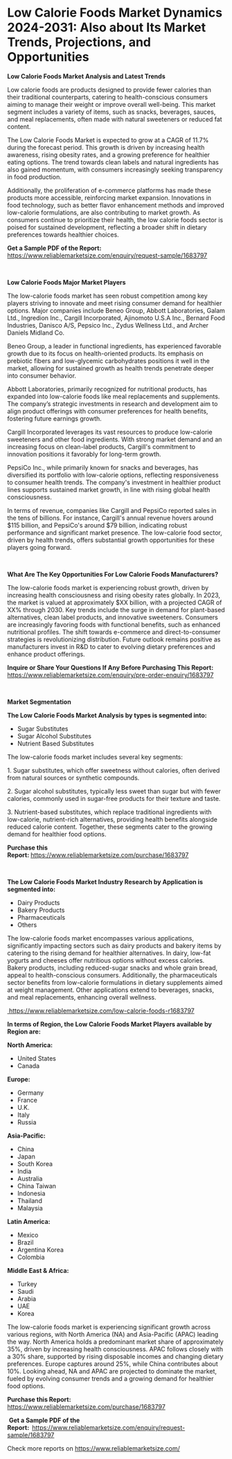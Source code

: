 <p><h1>Low Calorie Foods Market Dynamics 2024-2031: Also about Its Market Trends, Projections, and Opportunities</h1></p><p><strong>Low Calorie Foods Market Analysis and Latest Trends</strong></p>
<p><p>Low calorie foods are products designed to provide fewer calories than their traditional counterparts, catering to health-conscious consumers aiming to manage their weight or improve overall well-being. This market segment includes a variety of items, such as snacks, beverages, sauces, and meal replacements, often made with natural sweeteners or reduced fat content.</p><p>The Low Calorie Foods Market is expected to grow at a CAGR of 11.7% during the forecast period. This growth is driven by increasing health awareness, rising obesity rates, and a growing preference for healthier eating options. The trend towards clean labels and natural ingredients has also gained momentum, with consumers increasingly seeking transparency in food production.</p><p>Additionally, the proliferation of e-commerce platforms has made these products more accessible, reinforcing market expansion. Innovations in food technology, such as better flavor enhancement methods and improved low-calorie formulations, are also contributing to market growth. As consumers continue to prioritize their health, the low calorie foods sector is poised for sustained development, reflecting a broader shift in dietary preferences towards healthier choices.</p></p>
<p><strong>Get a Sample PDF of the Report:&nbsp;</strong> <a href="https://www.reliablemarketsize.com/enquiry/request-sample/1683797?utm_campaign=1103&utm_medium=2&utm_source=Github&utm_content=ia&utm_term=30122024&utm_id=low-calorie-foods">https://www.reliablemarketsize.com/enquiry/request-sample/1683797</a></p>
<p>&nbsp;</p>
<p><strong>Low Calorie Foods Major Market Players</strong></p>
<p><p>The low-calorie foods market has seen robust competition among key players striving to innovate and meet rising consumer demand for healthier options. Major companies include Beneo Group, Abbott Laboratories, Galam Ltd., Ingredion Inc., Cargill Incorporated, Ajinomoto U.S.A Inc., Bernard Food Industries, Danisco A/S, Pepsico Inc., Zydus Wellness Ltd., and Archer Daniels Midland Co.</p><p>Beneo Group, a leader in functional ingredients, has experienced favorable growth due to its focus on health-oriented products. Its emphasis on prebiotic fibers and low-glycemic carbohydrates positions it well in the market, allowing for sustained growth as health trends penetrate deeper into consumer behavior.</p><p>Abbott Laboratories, primarily recognized for nutritional products, has expanded into low-calorie foods like meal replacements and supplements. The company’s strategic investments in research and development aim to align product offerings with consumer preferences for health benefits, fostering future earnings growth.</p><p>Cargill Incorporated leverages its vast resources to produce low-calorie sweeteners and other food ingredients. With strong market demand and an increasing focus on clean-label products, Cargill's commitment to innovation positions it favorably for long-term growth.</p><p>PepsiCo Inc., while primarily known for snacks and beverages, has diversified its portfolio with low-calorie options, reflecting responsiveness to consumer health trends. The company's investment in healthier product lines supports sustained market growth, in line with rising global health consciousness.</p><p>In terms of revenue, companies like Cargill and PepsiCo reported sales in the tens of billions. For instance, Cargill's annual revenue hovers around $115 billion, and PepsiCo's around $79 billion, indicating robust performance and significant market presence. The low-calorie food sector, driven by health trends, offers substantial growth opportunities for these players going forward.</p></p>
<p>&nbsp;</p>
<p><strong>What Are The Key Opportunities For Low Calorie Foods Manufacturers?</strong></p>
<p><p>The low-calorie foods market is experiencing robust growth, driven by increasing health consciousness and rising obesity rates globally. In 2023, the market is valued at approximately $XX billion, with a projected CAGR of XX% through 2030. Key trends include the surge in demand for plant-based alternatives, clean label products, and innovative sweeteners. Consumers are increasingly favoring foods with functional benefits, such as enhanced nutritional profiles. The shift towards e-commerce and direct-to-consumer strategies is revolutionizing distribution. Future outlook remains positive as manufacturers invest in R&D to cater to evolving dietary preferences and enhance product offerings.</p></p>
<p><strong>Inquire or Share Your Questions If Any Before Purchasing This Report:</strong> <a href="https://www.reliablemarketsize.com/enquiry/pre-order-enquiry/1683797?utm_campaign=1103&utm_medium=2&utm_source=Github&utm_content=ia&utm_term=30122024&utm_id=low-calorie-foods">https://www.reliablemarketsize.com/enquiry/pre-order-enquiry/1683797</a></p>
<p>&nbsp;</p>
<p><strong>Market Segmentation</strong></p>
<p><strong>The Low Calorie Foods Market Analysis by types is segmented into:</strong></p>
<p><ul><li>Sugar Substitutes</li><li>Sugar Alcohol Substitutes</li><li>Nutrient Based Substitutes</li></ul></p>
<p><p>The low-calorie foods market includes several key segments: </p><p>1. Sugar substitutes, which offer sweetness without calories, often derived from natural sources or synthetic compounds. </p><p>2. Sugar alcohol substitutes, typically less sweet than sugar but with fewer calories, commonly used in sugar-free products for their texture and taste. </p><p>3. Nutrient-based substitutes, which replace traditional ingredients with low-calorie, nutrient-rich alternatives, providing health benefits alongside reduced calorie content. Together, these segments cater to the growing demand for healthier food options.</p></p>
<p><strong>Purchase this Report:&nbsp;</strong><a href="https://www.reliablemarketsize.com/purchase/1683797?utm_campaign=1103&utm_medium=2&utm_source=Github&utm_content=ia&utm_term=30122024&utm_id=low-calorie-foods">https://www.reliablemarketsize.com/purchase/1683797</a></p>
<p>&nbsp;</p>
<p><strong>The Low Calorie Foods Market Industry Research by Application is segmented into:</strong></p>
<p><ul><li>Dairy Products</li><li>Bakery Products</li><li>Pharmaceuticals</li><li>Others</li></ul></p>
<p><p>The low-calorie foods market encompasses various applications, significantly impacting sectors such as dairy products and bakery items by catering to the rising demand for healthier alternatives. In dairy, low-fat yogurts and cheeses offer nutritious options without excess calories. Bakery products, including reduced-sugar snacks and whole grain bread, appeal to health-conscious consumers. Additionally, the pharmaceuticals sector benefits from low-calorie formulations in dietary supplements aimed at weight management. Other applications extend to beverages, snacks, and meal replacements, enhancing overall wellness.</p></p>
<p><a href="https://www.reliablemarketsize.com/low-calorie-foods-r1683797?utm_campaign=1103&utm_medium=2&utm_source=Github&utm_content=ia&utm_term=30122024&utm_id=low-calorie-foods">&nbsp;https://www.reliablemarketsize.com/low-calorie-foods-r1683797</a></p>
<p><strong>In terms of Region, the Low Calorie Foods Market Players available by Region are:</strong></p>
<p>
    <p> <strong> North America: </strong>
        <ul>
            <li>United States</li>
            <li>Canada</li>
        </ul>
        </p> 
    <p> <strong> Europe: </strong>
        <ul>
            <li>Germany</li>
            <li>France</li>
            <li>U.K.</li>
            <li>Italy</li>
            <li>Russia</li>
        </ul>
        </p> 
    <p> <strong> Asia-Pacific: </strong>
        <ul>
            <li>China</li>
            <li>Japan</li>
            <li>South Korea</li>
            <li>India</li>
            <li>Australia</li>
            <li>China Taiwan</li>
            <li>Indonesia</li>
            <li>Thailand</li>
            <li>Malaysia</li>
        </ul>
        </p> 
    <p> <strong> Latin America: </strong>
        <ul>
            <li>Mexico</li>
            <li>Brazil</li>
            <li>Argentina Korea</li>
            <li>Colombia</li>
        </ul>
        </p> 
    <p> <strong> Middle East & Africa: </strong>
        <ul>
            <li>Turkey</li>
            <li>Saudi</li>
            <li>Arabia</li>
            <li>UAE</li>
            <li>Korea</li>
        </ul>
    </p>
    </p>
<p><p>The low-calorie foods market is experiencing significant growth across various regions, with North America (NA) and Asia-Pacific (APAC) leading the way. North America holds a predominant market share of approximately 35%, driven by increasing health consciousness. APAC follows closely with a 30% share, supported by rising disposable incomes and changing dietary preferences. Europe captures around 25%, while China contributes about 10%. Looking ahead, NA and APAC are projected to dominate the market, fueled by evolving consumer trends and a growing demand for healthier food options.</p></p>
<p><strong>Purchase this Report: </strong><a href="https://www.reliablemarketsize.com/purchase/1683797?utm_campaign=1103&utm_medium=2&utm_source=Github&utm_content=ia&utm_term=30122024&utm_id=low-calorie-foods">https://www.reliablemarketsize.com/purchase/1683797</a></p>
<p>&nbsp;<strong>Get a Sample PDF of the Report:&nbsp;&nbsp;</strong><a href="https://www.reliablemarketsize.com/enquiry/request-sample/1683797?utm_campaign=1103&utm_medium=2&utm_source=Github&utm_content=ia&utm_term=30122024&utm_id=low-calorie-foods">https://www.reliablemarketsize.com/enquiry/request-sample/1683797</a></p>
<p><strong></strong></p>
<p>Check more reports on <a href="https://www.reliablemarketsize.com/?utm_campaign=1103&utm_medium=2&utm_source=Github&utm_content=ia&utm_term=30122024&utm_id=low-calorie-foods">https://www.reliablemarketsize.com/</a></p>